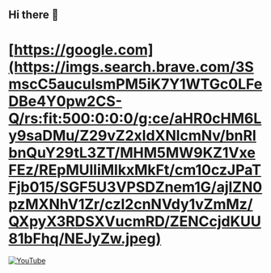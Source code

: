 ## Hi there 👋
# [https://google.com](https://imgs.search.brave.com/3SmscC5auculsmPM5iK7Y1WTGc0LFeDBe4Y0pw2CS-Q/rs:fit:500:0:0:0/g:ce/aHR0cHM6Ly9saDMu/Z29vZ2xldXNlcmNv/bnRlbnQuY29tL3ZT/MHM5MW9KZ1VxeFEz/REpMUlliMlkxMkFt/cm10czJPaTFjb015/SGF5U3VPSDZnem1G/ajlZN0pzMXNhV1Zr/czI2cnNVdy1vZmMz/QXpyX3RDSXVucmRD/ZENCcjdKUU81bFhq/NEJyZw.jpeg)

<!--
**VictorManuelCarrillo/VictorManuelCarrillo** is a ✨ _special_ ✨ repository because its `README.md` (this file) appears on your GitHub profile.

Here are some ideas to get you started:

- 🔭 I’m currently working on ...
- 🌱 I’m currently learning ...
- 👯 I’m looking to collaborate on ...
- 🤔 I’m looking for help with ...
- 💬 Ask me about ...
- 📫 How to reach me: ...
- 😄 Pronouns: ...
- ⚡ Fun fact: ...
-->
[![YouTube](https://img.shields.io/badge/YouTube-Mouredev_by_Brais_Moure-FF0000?style=for-the-badge&logo=youtube&logoColor=white&labelColor=101010)](https://youtube.com/@mouredev)
